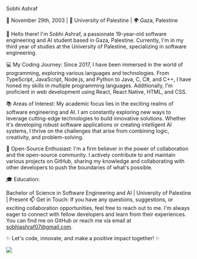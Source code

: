 Sobhi Ashraf

🎂 November 29th, 2003 | 🏫 University of Palestine | 🌍 Gaza, Palestine

👋 Hello there! I'm Sobhi Ashraf, a passionate 19-year-old software engineering and AI student based in Gaza, Palestine. Currently, I'm in my third year of studies at the University of Palestine, specializing in software engineering.

💻 My Coding Journey:
Since 2017, I have been immersed in the world of programming, exploring various languages and technologies. From TypeScript, JavaScript, Node.js, and Python to Java, C, C#, and C++, I have honed my skills in multiple programming languages. Additionally, I'm proficient in web development using React, React Native, HTML, and CSS.

📚 Areas of Interest:
My academic focus lies in the exciting realms of software engineering and AI. I am constantly exploring new ways to leverage cutting-edge technologies to build innovative solutions. Whether it's developing robust software applications or creating intelligent AI systems, I thrive on the challenges that arise from combining logic, creativity, and problem-solving.

🌟 Open-Source Enthusiast:
I'm a firm believer in the power of collaboration and the open-source community. I actively contribute to and maintain various projects on GitHub, sharing my knowledge and collaborating with other developers to push the boundaries of what's possible.

🎓 Education:

Bachelor of Science in Software Engineering and AI | University of Palestine | Present
📫 Get in Touch:
If you have any questions, suggestions, or exciting collaboration opportunities, feel free to reach out to me. I'm always eager to connect with fellow developers and learn from their experiences. You can find me on GitHub or reach me via email at sobhiashraf07@gmail.com.

✨ Let's code, innovate, and make a positive impact together! ✨




<img src= "https://github-readme-stats.vercel.app/api?username=subhiashraf912&&show_icons=true&title_color=ffffff&icon_color=bb2acf&text_color=daf7dc&bg_color=151515">
